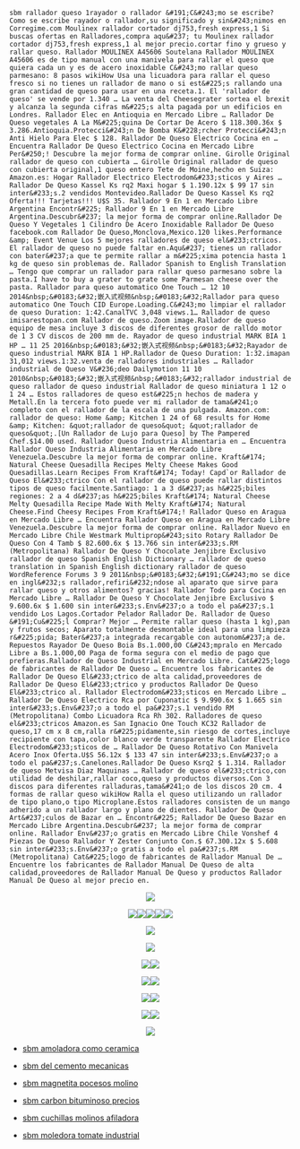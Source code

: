 
```
sbm rallador queso 1rayador o rallador &#191;C&#243;mo se escribe? Como se escribe rayador o rallador,su significado y sin&#243;nimos en Corregime.com Moulinex rallador cortador dj753,fresh express,1 Si buscas ofertas en Ralladores,compra aqu&#237; tu Moulinex rallador cortador dj753,fresh express,1 al mejor precio.cortar fino y grueso y rallar queso. Rallador MOULINEX A45606 Soutelana Rallador MOULINEX A45606 es de tipo manual con una manivela para rallar el queso que quiera cada un y es de acero inoxidable C&#243;mo rallar queso parmesano: 8 pasos wikiHow Usa una licuadora para rallar el queso fresco si no tienes un rallador de mano o si est&#225;s rallando una gran cantidad de queso para usar en una receta.1. El 'rallador de queso' se vende por 1.340 … La venta del Cheesegrater sortea el brexit y alcanza la segunda cifras m&#225;s alta pagada por un edificios en Londres. Rallador Elec en Antioquia en Mercado Libre … Rallador De Queso vegetales A La M&#225;quina De Cortar De Acero $ 118.300.36x $ 3.286.Antioquia.Protecci&#243;n De Bomba K&#228;rcher Protecci&#243;n Anti Hielo Para Elec $ 128. Rallador De Queso Electrico Cocina en … Encuentra Rallador De Queso Electrico Cocina en Mercado Libre Per&#250;! Descubre la mejor forma de comprar online. Girolle Original rallador de queso con cubierta … Girolle Original rallador de queso con cubierta original,1 queso entero Tete de Moine,hecho en Suiza: Amazon.es: Hogar Rallador Electrico Electrodom&#233;sticos y Aires … Rallador De Queso Kassel Ks rq2 Maxi hogar $ 1.190.12x $ 99 17 sin inter&#233;s.2 vendidos Montevideo.Rallador De Queso Kassel Ks rq2 Oferta!!! Tarjetas!!! U$S 35. Rallador 9 En 1 en Mercado Libre Argentina Encontr&#225; Rallador 9 En 1 en Mercado Libre Argentina.Descubr&#237; la mejor forma de comprar online.Rallador De Queso Y Vegetales 1 Cilindro De Acero Inoxidable Rallador De Queso facebook.com Rallador De Queso,Monclova,Mexico.120 likes.Performance &amp; Event Venue Los 5 mejores ralladores de queso el&#233;ctricos. El rallador de queso no puede faltar en.Aqu&#237; tienes un rallador con bater&#237;a que te permite rallar a m&#225;xima potencia hasta 1 kg de queso sin problemas de. Rallador Spanish to English Translation … Tengo que comprar un rallador para rallar queso parmesano sobre la pasta.I have to buy a grater to grate some Parmesan cheese over the pasta. Rallador para queso automatico One Touch … 12 10 2014&nbsp;&#0183;&#32;嵌入式视频&nbsp;&#0183;&#32;Rallador para queso automatico One Touch CID Europe.Loading.C&#243;mo limpiar el rallador de queso Duration: 1:42.CanalTVC 3,048 views.1… Rallador de queso imisarestopan.com Rallador de queso.Zoom image.Rallador de queso equipo de mesa incluye 3 discos de diferentes grosor de ralldo motor de 1 3 CV discos de 200 mm de. Rayador de queso industrial MARK BIA 1 HP … 11 25 2016&nbsp;&#0183;&#32;嵌入式视频&nbsp;&#0183;&#32;Rayador de queso industrial MARK BIA 1 HP.Rallador de Queso Duration: 1:32.imapan 31,012 views.1:32.venta de ralladores industriales … Rallador industrial de Queso V&#236;deo Dailymotion 11 10 2010&nbsp;&#0183;&#32;嵌入式视频&nbsp;&#0183;&#32;rallador industrial de queso rallador de queso industrial Rallador de queso miniatura 1 12 o 1 24 … Estos ralladores de queso est&#225;n hechos de madera y Metall.En la tercera foto puede ver mi rallador de tama&#241;o completo con el rallador de la escala de una pulgada. Amazon.com: rallador de queso: Home &amp; Kitchen 1 24 of 68 results for Home &amp; Kitchen: &quot;rallador de queso&quot; &quot;rallador de queso&quot;.[Un Rallador de Lujo para Queso] by The Pampered Chef.$14.00 used. Rallador Queso Industria Alimentaria en … Encuentra Rallador Queso Industria Alimentaria en Mercado Libre Venezuela.Descubre la mejor forma de comprar online. Kraft&#174; Natural Cheese Quesadilla Recipes Melty Cheese Makes Good Quesadillas.Learn Recipes From Kraft&#174; Today! Capd`or Rallador de Queso El&#233;ctrico Con el rallador de queso puede rallar distintos tipos de queso facilmente.Santiago: 1 a 3 d&#237;as h&#225;biles regiones: 2 a 4 d&#237;as h&#225;biles Kraft&#174; Natural Cheese Melty Quesadilla Recipe Made With Melty Kraft&#174; Natural Cheese.Find Cheesy Recipes From Kraft&#174;! Rallador Queso en Aragua en Mercado Libre … Encuentra Rallador Queso en Aragua en Mercado Libre Venezuela.Descubre la mejor forma de comprar online. Rallador Nuevo en Mercado Libre Chile Westmark Multiprop&#243;sito Rotary Rallador De Queso Con 4 Tamb $ 82.600.6x $ 13.766 sin inter&#233;s.RM (Metropolitana) Rallador De Queso Y Chocolate Jenjibre Exclusivo rallador de queso Spanish English Dictionary … rallador de queso translation in Spanish English dictionary rallador de queso WordReference Forums 3 9 2011&nbsp;&#0183;&#32;&#191;C&#243;mo se dice en ingl&#232;s rallador,refiri&#232;ndose al aparato que sirve para rallar queso y otros alimentos? gracias! Rallador Todo para Cocina en Mercado Libre … Rallador De Queso Y Chocolate Jenjibre Exclusivo $ 9.600.6x $ 1.600 sin inter&#233;s.Env&#237;o a todo el pa&#237;s.1 vendido Los Lagos.Cortador Pelador Rallador De. Rallador de Queso &#191;Cu&#225;l Comprar? Mejor … Permite rallar queso (hasta 1 kg),pan y frutos secos; Aparato totalmente desmontable ideal para una limpieza r&#225;pida; Bater&#237;a integrada recargable con autonom&#237;a de. Repuestos Rayador De Queso Boia Bs.1.000,00 C&#243;mpralo en Mercado Libre a Bs.1.000,00 Paga de forma segura con el medio de pago que prefieras.Rallador de Queso Industrial en Mercado Libre. Cat&#225;logo de fabricantes de Rallador De Queso … Encuentre los fabricantes de Rallador De Queso El&#233;ctrico de alta calidad,proveedores de Rallador De Queso El&#233;ctrico y productos Rallador De Queso El&#233;ctrico al. Rallador Electrodom&#233;sticos en Mercado Libre … Rallador De Queso Electrico Rca por Cuponatic $ 9.990.6x $ 1.665 sin inter&#233;s.Env&#237;o a todo el pa&#237;s.1 vendido RM (Metropolitana) Combo Licuadora Rca Rh 302. Ralladores de queso el&#233;ctricos Amazon.es San Ignacio One Touch KC32 Rallador de queso,17 cm x 8 cm,ralla r&#225;pidamente,sin riesgo de cortes,incluye recipiente con tapa,color blanco verde transparente Rallador Electrico Electrodom&#233;sticos de … Rallador De Queso Rotativo Con Manivela Acero Inox Oferta.U$S 56.12x $ 133 47 sin inter&#233;s.Env&#237;o a todo el pa&#237;s.Canelones.Rallador De Queso Ksrq2 $ 1.314. Rallador de queso Metvisa Diaz Maquinas … Rallador de queso el&#233;ctrico,con utilidad de deshilar,rallar coco,queso y productos diversos.Con 3 discos para diferentes ralladuras,tama&#241;o de los discos 20 cm. 4 formas de rallar queso wikiHow Ralla el queso utilizando un rallador de tipo plano,o tipo Microplane.Estos ralladores consisten de un mango adherido a un rallador largo y plano de dientes. Rallador De Queso Art&#237;culos de Bazar en … Encontr&#225; Rallador De Queso Bazar en Mercado Libre Argentina.Descubr&#237; la mejor forma de comprar online. Rallador Env&#237;o gratis en Mercado Libre Chile Vonshef 4 Piezas De Queso Rallador Y Zester Conjunto Con.$ 67.300.12x $ 5.608 sin inter&#233;s.Env&#237;o gratis a todo el pa&#237;s.RM (Metropolitana) Cat&#225;logo de fabricantes de Rallador Manual De … Encuentre los fabricantes de Rallador Manual De Queso de alta calidad,proveedores de Rallador Manual De Queso y productos Rallador Manual De Queso al mejor precio en. 
```

<div align="center">

<a href="https://es-crusher.shibang-china.com/github&k=sbm+rallador+queso+1"><img src="https://static.shibang-china.com/es/crusher/logo.jpg"></a>

<a href="https://es-crusher.shibang-china.com/github&k=sbm+rallador+queso+1"><img src="https://static.shibang-china.com/es/crusher/index.jpg"></a><a href="https://es-crusher.shibang-china.com/material.htmlgithub&k=sbm+rallador+queso+1"><img src="https://static.shibang-china.com/es/crusher/material.jpg"></a><a href="https://es-crusher.shibang-china.com/application.htmlgithub&k=sbm+rallador+queso+1"><img src="https://static.shibang-china.com/es/crusher/application.jpg"></a><a href="https://es-crusher.shibang-china.com/aboutus.htmlgithub&k=sbm+rallador+queso+1"><img src="https://static.shibang-china.com/es/crusher/aboutus.jpg"></a><a href="https://es-crusher.shibang-china.com/contact.htmlgithub&k=sbm+rallador+queso+1"><img src="https://static.shibang-china.com/es/crusher/contact.jpg"></a>

<a href="https://es-crusher.shibang-china.com/github&k=sbm+rallador+queso+1"><img src="https://static.shibang-china.com/es/crusher/banner.jpg"></a>

<a href="https://swt.shibang-china.com/github&k=sbm+rallador+queso+1"><img src="https://static.shibang-china.com/es/crusher/text.jpg"></a>

<a href="https://swt.shibang-china.com/github&k=sbm+rallador+queso+1"><img src="https://static.shibang-china.com/es/crusher/chat.jpg"></a><a href="https://es-crusher.shibang-china.com/contact.htmlgithub&k=sbm+rallador+queso+1"><img src="https://static.shibang-china.com/es/crusher/message.jpg"></a>

<a href="https://es-crusher.shibang-china.com/products/pe.htmlgithub&k=sbm+rallador+queso+1"><img src="https://static.shibang-china.com/es/crusher/pe.jpg"></a><a href="https://es-crusher.shibang-china.com/products/pf.htmlgithub&k=sbm+rallador+queso+1"><img src="https://static.shibang-china.com/es/crusher/pf.jpg"></a>

<a href="https://es-crusher.shibang-china.com/products/hpt.htmlgithub&k=sbm+rallador+queso+1"><img src="https://static.shibang-china.com/es/crusher/hpt.jpg"></a><a href="https://es-crusher.shibang-china.com/products/vsi.htmlgithub&k=sbm+rallador+queso+1"><img src="https://static.shibang-china.com/es/crusher/vsi.jpg"></a>

<a href="https://es-crusher.shibang-china.com/products/klv.htmlgithub&k=sbm+rallador+queso+1"><img src="https://static.shibang-china.com/es/crusher/klv.jpg"></a><a href="https://es-crusher.shibang-china.com/products/portable.htmlgithub&k=sbm+rallador+queso+1"><img src="https://static.shibang-china.com/es/crusher/portable.jpg"></a>

<a href="https://swt.shibang-china.com/github&k=sbm+rallador+queso+1"><img src="https://static.shibang-china.com/es/crusher/case.jpg"></a>

</div>


* [sbm amoladora como ceramica](sbm%20amoladora%20como%20ceramica.md)

* [sbm del cemento mecanicas](sbm%20del%20cemento%20mecanicas.md)

* [sbm magnetita pocesos molino](sbm%20magnetita%20pocesos%20molino.md)

* [sbm carbon bituminoso precios](sbm%20carbon%20bituminoso%20precios.md)

* [sbm cuchillas molinos afiladora](sbm%20cuchillas%20molinos%20afiladora.md)

* [sbm moledora tomate industrial](sbm%20moledora%20tomate%20industrial.md)
